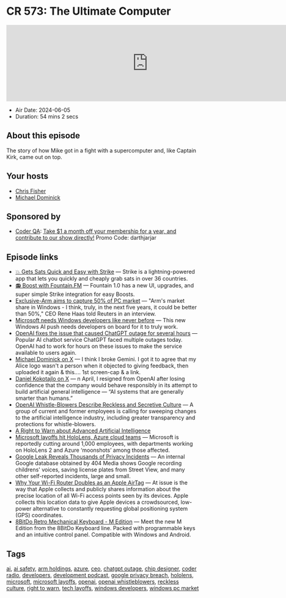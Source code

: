 # CR 573: The Ultimate Computer

<iframe src="https://player.fireside.fm/v2/MLf2ZzhC+DE_ZZFGD?theme=dark" width="740" height="200" frameborder="0" scrolling="no"></iframe>

* Air Date: 2024-06-05
* Duration: 54 mins 2 secs

## About this episode

The story of how Mike got in a fight with a supercomputer and, like Captain Kirk, came out on top.

## Your hosts
* [Chris Fisher](https://coder.show/hosts/chrislas)
* [Michael Dominick](https://coder.show/hosts/michael)

## Sponsored by

  * [Coder QA](https://jupitersignal.memberful.com/checkout?plan=53334&coupon=darthjarjar): [Take $1 a month off your membership for a year, and contribute to our show directly!](https://jupitersignal.memberful.com/checkout?plan=53334&coupon=darthjarjar) Promo Code: darthjarjar



## Episode links

  * [💥 Gets Sats Quick and Easy with Strike](https://strike.me/ "💥 Gets Sats Quick and Easy with Strike") — Strike is a lightning-powered app that lets you quickly and cheaply grab sats in over 36 countries.
  * [📻 Boost with Fountain.FM](https://www.fountain.fm/ "📻 Boost with Fountain.FM") — Fountain 1.0 has a new UI, upgrades, and super simple Strike integration for easy Boosts.
  * [Exclusive-Arm aims to capture 50% of PC market](https://finance.yahoo.com/news/exclusive-arm-aims-capture-50-113956586.html "Exclusive-Arm aims to capture 50% of PC market") — "Arm's market share in Windows - I think, truly, in the next five years, it could be better than 50%," CEO Rene Haas told Reuters in an interview.
  * [Microsoft needs Windows developers like never before](https://www.theverge.com/24167921/microsoft-windows-developers-build-2024-ai-push "Microsoft needs Windows developers like never before") — This new Windows AI push needs developers on board for it to truly work.
  * [OpenAI fixes the issue that caused ChatGPT outage for several hours](https://techcrunch.com/2024/06/04/chatgpt-is-down-for-several-users-openai-is-working-on-a-fix/?guccounter=1 "OpenAI fixes the issue that caused ChatGPT outage for several hours") — Popular AI chatbot service ChatGPT faced multiple outages today. OpenAI had to work for hours on these issues to make the service available to users again.
  * [Michael Dominick on X](https://x.com/dominucco/status/1797793327213109755 "Michael Dominick on X") — I think I broke Gemini. I got it to agree that my Alice logo wasn't a person when it objected to giving feedback, then uploaded it again & this.... 1st screen-cap & a link.
  * [Daniel Kokotajlo on X](https://x.com/DKokotajlo67142/status/1797994238468407380 "Daniel Kokotajlo on X") — n April, I resigned from OpenAI after losing confidence that the company would behave responsibly in its attempt to build artificial general intelligence — “AI systems that are generally smarter than humans.”
  * [OpenAI Whistle-Blowers Describe Reckless and Secretive Culture](https://www.nytimes.com/2024/06/04/technology/openai-culture-whistleblowers.html?unlocked_article_code=1.xE0._mTr.aNO4f_hEp2J4&smid=nytcore-ios-share&referringSource=articleShare&sgrp=c-cb "OpenAI Whistle-Blowers Describe Reckless and Secretive Culture") — A group of current and former employees is calling for sweeping changes to the artificial intelligence industry, including greater transparency and protections for whistle-blowers.
  * [A Right to Warn about Advanced Artificial Intelligence](https://righttowarn.ai/ "A Right to Warn about Advanced Artificial Intelligence")
  * [Microsoft layoffs hit HoloLens, Azure cloud teams](https://www.theverge.com/2024/6/3/24170902/microsoft-hololens-2-mixed-reality-azure-layoffs "Microsoft layoffs hit HoloLens, Azure cloud teams") — Microsoft is reportedly cutting around 1,000 employees, with departments working on HoloLens 2 and Azure ‘moonshots’ among those affected.
  * [Google Leak Reveals Thousands of Privacy Incidents](https://www.404media.co/google-leak-reveals-thousands-of-privacy-incidents/ "Google Leak Reveals Thousands of Privacy Incidents") — An internal Google database obtained by 404 Media shows Google recording childrens' voices, saving license plates from Street View, and many other self-reported incidents, large and small.
  * [Why Your Wi-Fi Router Doubles as an Apple AirTag](https://krebsonsecurity.com/2024/05/why-your-wi-fi-router-doubles-as-an-apple-airtag/ "Why Your Wi-Fi Router Doubles as an Apple AirTag") — At issue is the way that Apple collects and publicly shares information about the precise location of all Wi-Fi access points seen by its devices. Apple collects this location data to give Apple devices a crowdsourced, low-power alternative to constantly requesting global positioning system (GPS) coordinates.
  * [8BitDo Retro Mechanical Keyboard - M Edition](https://www.8bitdo.com/retro-mechanical-keyboard-m/ "8BitDo Retro Mechanical Keyboard - M Edition") — Meet the new M Edition from the 8BitDo Keyboard line. Packed with programmable keys and an intuitive control panel. Compatible with Windows and Android. 



## Tags

[ai](https://coder.show/tags/ai), [ai safety](https://coder.show/tags/ai%20safety), [arm holdings](https://coder.show/tags/arm%20holdings), [azure](https://coder.show/tags/azure), [ceo](https://coder.show/tags/ceo), [chatgpt outage](https://coder.show/tags/chatgpt%20outage), [chip designer](https://coder.show/tags/chip%20designer), [coder radio](https://coder.show/tags/coder%20radio), [developers](https://coder.show/tags/developers), [development podcast](https://coder.show/tags/development%20podcast), [google privacy breach](https://coder.show/tags/google%20privacy%20breach), [hololens](https://coder.show/tags/hololens), [microsoft](https://coder.show/tags/microsoft), [microsoft layoffs](https://coder.show/tags/microsoft%20layoffs), [openai](https://coder.show/tags/openai), [openai whistleblowers](https://coder.show/tags/openai%20whistleblowers), [reckless culture](https://coder.show/tags/reckless%20culture), [right to warn](https://coder.show/tags/right%20to%20warn), [tech layoffs](https://coder.show/tags/tech%20layoffs), [windows developers](https://coder.show/tags/windows%20developers), [windows pc market](https://coder.show/tags/windows%20pc%20market)